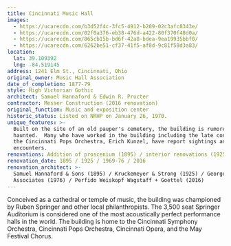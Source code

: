 ```yaml
---
title: Cincinnati Music Hall
images:
  - https://ucarecdn.com/b3d52f4c-3fc5-4912-b209-02c3afc8343e/
  - https://ucarecdn.com/02f0a376-eb38-476d-a422-80f370f48d0a/
  - https://ucarecdn.com/865cb15b-bd6f-42a8-bdea-9ea19935bbf0/
  - https://ucarecdn.com/6262be51-cf37-41f5-af8d-9c81f58d3a83/
location:
  lat: 39.109392
  lng: -84.519145
address: 1241 Elm St., Cincinnati, Ohio
original_owner: Music Hall Association
date_of_completion: 1877-79
style: High Victorian Gothic
architect: Samuel Hannaford & Edwin R. Procter
contractor: Messer Construction (2016 renovation)
original_function: Music and exposition center
historic_status: Listed on NRHP on January 26, 1970.
unique_features: >-
  Built on the site of an old pauper's cemetery, the building is rumored to be
  haunted.  Many who have worked in the building including the late conductor of
  the Cincinnati Pops Orchestra, Erich Kunzel, have report sightings and
  encounters.
renovations: Addition of proscenium (1895) / interior renovations (1925 / 1976 / 2016)
renovation_date: 1895 / 1925 / 1969-76 / 2016
renovation_architect: >-
  Samuel Hannaford & Sons (1895) / Kruckemeyer & Strong (1925) / George Schatz &
  Associates (1976) / Perfido Weiskopf Wagstaff + Goettel (2016)
---
```


Conceived as a cathedral or temple of music, the building was championed by Ruben Springer and other local philanthropists. The 3,500 seat Springer Auditorium is considered one of the most acoustically perfect performance halls in the world. The building is home to the Cincinnati Symphony Orchestra, Cincinnati Pops Orchestra, Cincinnati Opera, and the May Festival Chorus.
